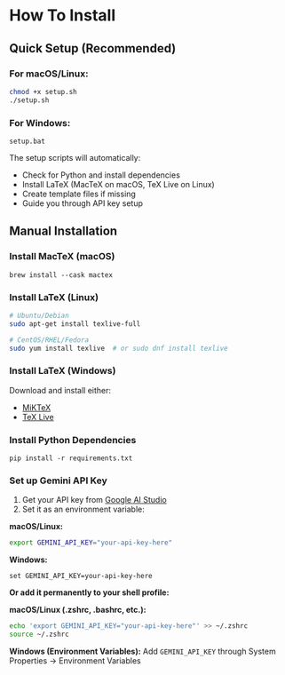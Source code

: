 # How To Install

## Quick Setup (Recommended)

### For macOS/Linux:
```bash
chmod +x setup.sh
./setup.sh
```

### For Windows:
```batch
setup.bat
```

The setup scripts will automatically:
- Check for Python and install dependencies
- Install LaTeX (MacTeX on macOS, TeX Live on Linux)
- Create template files if missing
- Guide you through API key setup

## Manual Installation

### Install MacTeX (macOS)
```
brew install --cask mactex
```

### Install LaTeX (Linux)
```bash
# Ubuntu/Debian
sudo apt-get install texlive-full

# CentOS/RHEL/Fedora
sudo yum install texlive  # or sudo dnf install texlive
```

### Install LaTeX (Windows)
Download and install either:
- [MiKTeX](https://miktex.org/download)
- [TeX Live](https://www.tug.org/texlive/windows.html)

### Install Python Dependencies
```
pip install -r requirements.txt
```

### Set up Gemini API Key
1. Get your API key from [Google AI Studio](https://makersuite.google.com/app/apikey)
2. Set it as an environment variable:

**macOS/Linux:**
```bash
export GEMINI_API_KEY="your-api-key-here"
```

**Windows:**
```batch
set GEMINI_API_KEY=your-api-key-here
```

**Or add it permanently to your shell profile:**

**macOS/Linux (.zshrc, .bashrc, etc.):**
```bash
echo 'export GEMINI_API_KEY="your-api-key-here"' >> ~/.zshrc
source ~/.zshrc
```

**Windows (Environment Variables):**
Add `GEMINI_API_KEY` through System Properties → Environment Variables

